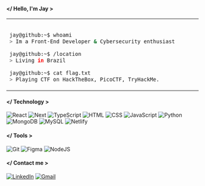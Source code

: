 #### </ Hello, I'm Jay >

<table>
  <tr>
   <td width="700">
     
```bash

jay@github:~$ whoami
> Im a Front-End Developer & Cybersecurity enthusiast

jay@github:~$ /location
> Living in Brazil

jay@github:~$ cat flag.txt
> Playing CTF on HackTheBox, PicoCTF, TryHackMe.

 ```

   </td>
  </tr>
</table>

#### </ Technology >
![React](https://img.shields.io/badge/React-000?style=for-the-badge&logo=react&logoColor=61DAFB)
![Next](https://img.shields.io/badge/Next-black?style=for-the-badge&logo=next.js&logoColor=white)
![TypeScript](https://img.shields.io/badge/TypeScript-000?style=for-the-badge&logo=typescript&logoColor=white)
![HTML](https://img.shields.io/badge/HTML-000?style=for-the-badge&logo=html5&logoColor=30A3DC)
![CSS](https://img.shields.io/badge/CSS-000?style=for-the-badge&logo=css3&logoColor=E94D5F)
![JavaScript](https://img.shields.io/badge/JavaScript-000?style=for-the-badge&logo=javascript&logoColor=30A3DC)
![Python](https://img.shields.io/badge/python-000?style=for-the-badge&logo=python&logoColor=ffdd54)
![MongoDB](https://img.shields.io/badge/MongoDB-000.svg?style=for-the-badge&logo=mongodb&logoColor=234ea94b)
![MySQL](https://img.shields.io/badge/MySQL-000?style=for-the-badge&logo=mysql&logoColor=07405E)
![Netlify](https://img.shields.io/badge/netlify-%23000000.svg?style=for-the-badge&logo=netlify&logoColor=#00C7B7)

#### </ Tools >
![Git](https://img.shields.io/badge/GIT-000?style=for-the-badge&logo=git&logoColor=E44C30)
![Figma](https://img.shields.io/badge/Figma-000?style=for-the-badge&logo=figma&logoColor=figma)
![NodeJS](https://img.shields.io/badge/node.js-000?style=for-the-badge&logo=node.js&logoColor=6DA55F)

#### </ Contact me >
[![LinkedIn](https://img.shields.io/badge/LinkedIn-000?style=for-the-badge&logo=linkedin&logoColor=white)](https://www.linkedin.com/in/jaiana-s/)
[![Gmail](https://img.shields.io/badge/Gmail-000?style=for-the-badge&logo=gmail&logoColor=red)](mailto:jaysant15@gmail.com)








